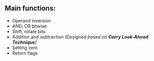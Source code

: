 ## Main functions:
- Operand inversion
- AND, OR bitwise
- Shift, rotate bits
- Addition and subtraction *(Designed based on **Carry Look-Ahead Technique**)*
- Setting zero
- Return flags

